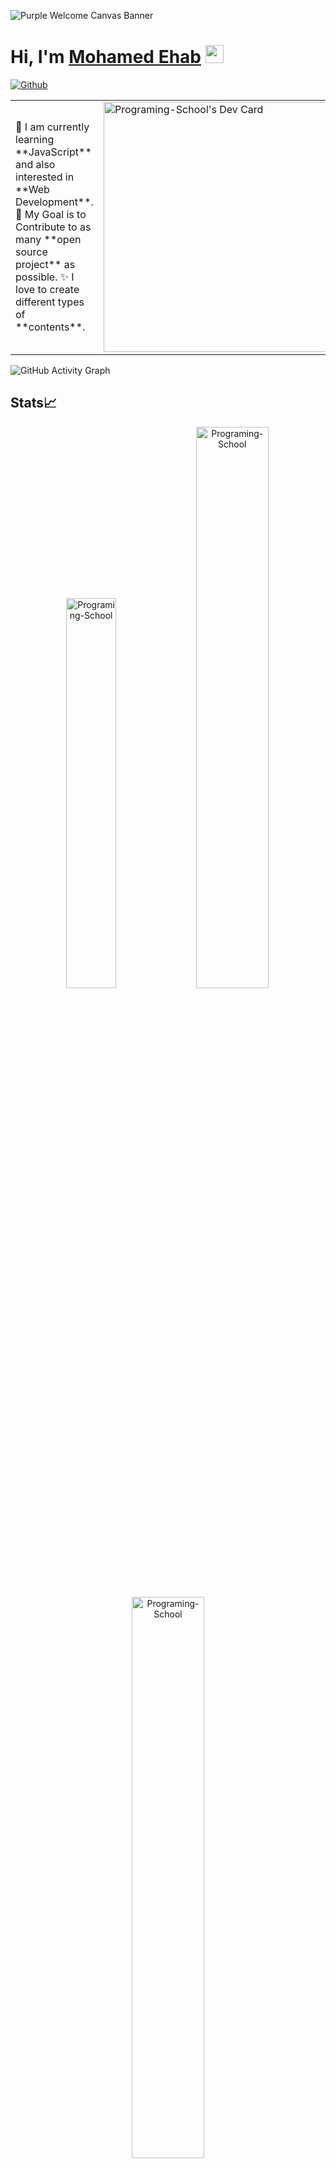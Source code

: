 ![Purple Welcome Canvas Banner](https://user-images.githubusercontent.com/96921717/152648473-9799d284-7e21-49ab-a07e-45d35bdc07fb.png)


# Hi, I'm [Mohamed Ehab](https://www.youtube.com/channel/UC1YTVmV31RZV2oie1kKpJkw) <img src="https://github.com/TheDudeThatCode/TheDudeThatCode/blob/master/Assets/Hi.gif" width="29px">

[![Github](https://img.shields.io/github/followers/Programing-School?label=Follow&style=social)](https://github.com/Programing-School)


<table>
<tr>
  <td valign="center">
    🌱 I am currently learning **JavaScript** and also interested in **Web Development**.
    🎯 My Goal is to Contribute to as many **open source project** as possible.
    ✨ I love to create different types of **contents**.
<td >
    <a href="https://app.daily.dev/Mohamed_Ehab"><img src="https://api.daily.dev/devcards/ed49ae7194bc40a298676373c974b702.png?r=obc" width="400" alt="Programing-School's Dev Card"/></a>
  </td>

</tr>
</table>

![GitHub Activity Graph](https://activity-graph.herokuapp.com/graph?username=Programing-School&theme=dracula&hide_border=true)

## Stats📈
<p align="center">
<img width="40%" src="https://github-readme-stats.vercel.app/api/top-langs?username=Programing-School&show_icons=true&theme=dracula&title_color=ff8000&text_color=ffffff&bg_color=6a6a6a&locale=en&layout=compact&hide_border=true" alt="Programing-School" /> 
<img width="48%" src="https://github-readme-stats.vercel.app/api?username=Programing-School&show_icons=true&theme=dracula&title_color=ff8000&text_color=ffffff&bg_color=6a6a6a&locale=en&hide_border=true" alt="Programing-School" />
<img width="48%" src="https://github-readme-streak-stats.herokuapp.com/?user=Programing-School&theme=highcontrast&hide_border=true" alt="Programing-School" />
</p>

# Connect with me <img src="https://github.com/TheDudeThatCode/TheDudeThatCode/blob/master/Assets/Hi.gif" width="29px">
<img height="32" width="32" src="https://cdn.jsdelivr.net/npm/simple-icons@v6/icons/instagram.svg" />
<img height="32" width="32" src="https://unpkg.com/simple-icons@v6/icons/medium.svg" />
